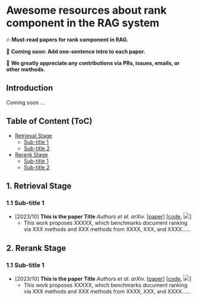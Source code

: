 # Awesome resources about rank component in the RAG system

🔥 **Must-read papers for rank component in RAG.**

🏃 **Coming soon: Add one-sentence intro to each paper.**

🌟 **We greatly appreciate any contributions via PRs, issues, emails, or other methods.**


## Introduction

Coming soon ...


## Table of Content (ToC)


- [Retrieval Stage](#retrieval)
  - [Sub-title 1](#subtitle1)
  - [Sub-title 2](#subtitle2)
- [Rerank Stage](#rerank)
  - [Sub-title 1](#1-sub-rerank)
  - [Sub-title 2](#2-sub-rerank)






## 1. Retrieval Stage

### 1.1 Sub-title 1


- [2023/10] **This is the paper Title** *Authors et al. arXiv.* [[paper](https://arxiv.org/abs/2310.02071)] [[code](https://github.com/PKUnlp-icler/PCA-EVAL), ![](https://img.shields.io/github/stars/Tongji-KGLLM/RAG-Survey.svg?style=social)]
  - This work proposes XXXXX, which benchmarks document ranking via XXX methods and XXX methods from XXXX, XXX, and XXXX......

## 2. Rerank Stage

### 1.1 Sub-title 1


- [2023/10] **This is the paper Title** *Authors et al. arXiv.* [[paper](https://arxiv.org/abs/2310.02071)] [[code](https://github.com/PKUnlp-icler/PCA-EVAL), ![](https://img.shields.io/github/stars/Tongji-KGLLM/RAG-Survey.svg?style=social)]
  - This work proposes XXXXX, which benchmarks document ranking via XXX methods and XXX methods from XXXX, XXX, and XXXX......
